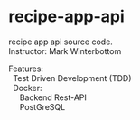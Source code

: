 # recipe-app-api
recipe app api source code.\
Instructor: Mark Winterbottom

Features:\
 &nbsp; Test Driven Development (TDD)\
  &nbsp; Docker:\
    &nbsp;&nbsp;&nbsp;&nbsp;&nbsp;Backend Rest-API\
    &nbsp;&nbsp;&nbsp;&nbsp;&nbsp;PostGreSQL
